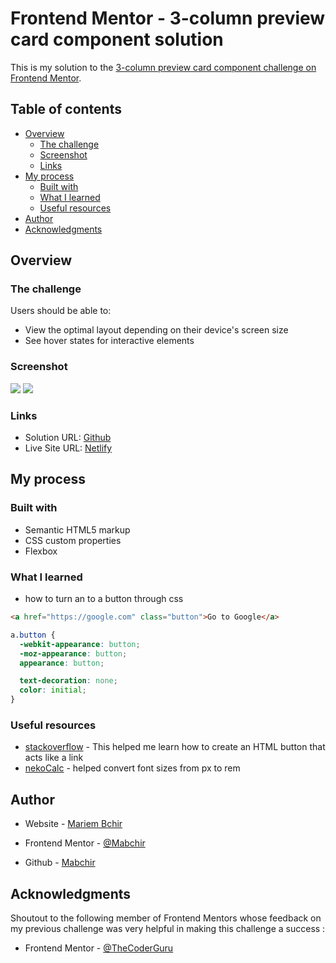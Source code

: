 # Frontend Mentor - 3-column preview card component solution

This is my solution to the [3-column preview card component challenge on Frontend Mentor](https://www.frontendmentor.io/challenges/3column-preview-card-component-pH92eAR2-).

## Table of contents

- [Overview](#overview)
  - [The challenge](#the-challenge)
  - [Screenshot](#screenshot)
  - [Links](#links)
- [My process](#my-process)
  - [Built with](#built-with)
  - [What I learned](#what-i-learned)
  - [Useful resources](#useful-resources)
- [Author](#author)
- [Acknowledgments](#acknowledgments)

## Overview

### The challenge

Users should be able to:

- View the optimal layout depending on their device's screen size
- See hover states for interactive elements

### Screenshot

![](./screenshot.jpg)
![](./screenshot.jpg)

### Links

- Solution URL: [Github](https://github.com/Mabchir/3-column-preview-card-component)
- Live Site URL: [Netlify](https://amazing-curie-148f76.netlify.app/)

## My process

### Built with

- Semantic HTML5 markup
- CSS custom properties
- Flexbox

### What I learned

- how to turn an <a> to a button through css

```html
<a href="https://google.com" class="button">Go to Google</a>
```

```css
a.button {
  -webkit-appearance: button;
  -moz-appearance: button;
  appearance: button;

  text-decoration: none;
  color: initial;
}
```

### Useful resources

- [stackoverflow](https://stackoverflow.com/questions/2906582/how-to-create-an-html-button-that-acts-like-a-link) - This helped me learn how to create an HTML button that acts like a link
- [nekoCalc](https://nekocalc.com/px-to-rem-converter) - helped convert font sizes from px to rem

## Author

- Website - [Mariem Bchir](https://goofy-easley-2c8717.netlify.app/index.html)

- Frontend Mentor - [@Mabchir](https://www.frontendmentor.io/profile/Mabchir)

- Github - [Mabchir](https://github.com/Mabchir)

## Acknowledgments

Shoutout to the following member of Frontend Mentors whose feedback on my previous challenge was very helpful in making this challenge a success :

- Frontend Mentor - [@TheCoderGuru](https://www.frontendmentor.io/profile/grace-snow)
